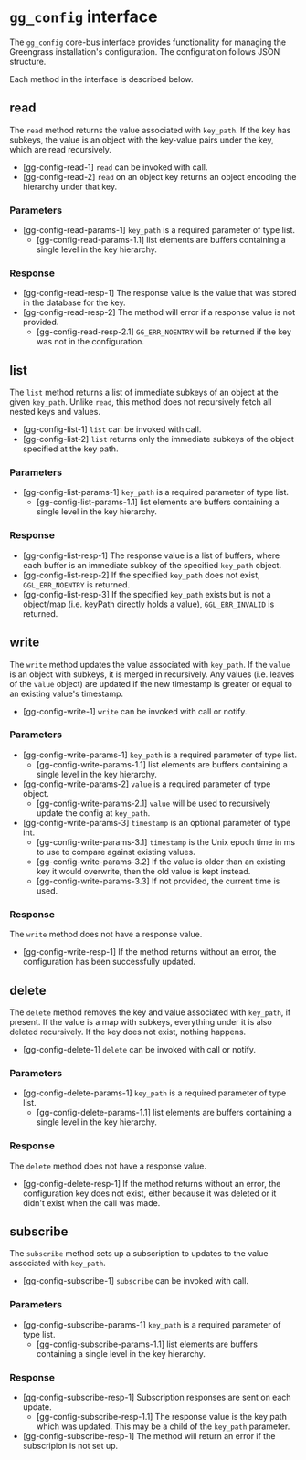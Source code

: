 # `gg_config` interface

The `gg_config` core-bus interface provides functionality for managing the
Greengrass installation's configuration. The configuration follows JSON
structure.

Each method in the interface is described below.

## read

The `read` method returns the value associated with `key_path`. If the key has
subkeys, the value is an object with the key-value pairs under the key, which
are read recursively.

- [gg-config-read-1] `read` can be invoked with call.
- [gg-config-read-2] `read` on an object key returns an object encoding the
  hierarchy under that key.

### Parameters

- [gg-config-read-params-1] `key_path` is a required parameter of type list.
  - [gg-config-read-params-1.1] list elements are buffers containing a single
    level in the key hierarchy.

### Response

- [gg-config-read-resp-1] The response value is the value that was stored in the
  database for the key.
- [gg-config-read-resp-2] The method will error if a response value is not
  provided.
  - [gg-config-read-resp-2.1] `GG_ERR_NOENTRY` will be returned if the key was
    not in the configuration.

## list

The `list` method returns a list of immediate subkeys of an object at the given
`key_path`. Unlike `read`, this method does not recursively fetch all nested
keys and values.

- [gg-config-list-1] `list` can be invoked with call.
- [gg-config-list-2] `list` returns only the immediate subkeys of the object
  specified at the key path.

### Parameters

- [gg-config-list-params-1] `key_path` is a required parameter of type list.
  - [gg-config-list-params-1.1] list elements are buffers containing a single
    level in the key hierarchy.

### Response

- [gg-config-list-resp-1] The response value is a list of buffers, where each
  buffer is an immediate subkey of the specified `key_path` object.
- [gg-config-list-resp-2] If the specified `key_path` does not exist,
  `GGL_ERR_NOENTRY` is returned.
- [gg-config-list-resp-3] If the specified `key_path` exists but is not a
  object/map (i.e. keyPath directly holds a value), `GGL_ERR_INVALID` is
  returned.

## write

The `write` method updates the value associated with `key_path`. If the `value`
is an object with subkeys, it is merged in recursively. Any values (i.e. leaves
of the `value` object) are updated if the new timestamp is greater or equal to
an existing value's timestamp.

- [gg-config-write-1] `write` can be invoked with call or notify.

### Parameters

- [gg-config-write-params-1] `key_path` is a required parameter of type list.
  - [gg-config-write-params-1.1] list elements are buffers containing a single
    level in the key hierarchy.
- [gg-config-write-params-2] `value` is a required parameter of type object.
  - [gg-config-write-params-2.1] `value` will be used to recursively update the
    config at `key_path`.
- [gg-config-write-params-3] `timestamp` is an optional parameter of type int.
  - [gg-config-write-params-3.1] `timestamp` is the Unix epoch time in ms to use
    to compare against existing values.
  - [gg-config-write-params-3.2] If the value is older than an existing key it
    would overwrite, then the old value is kept instead.
  - [gg-config-write-params-3.3] If not provided, the current time is used.

### Response

The `write` method does not have a response value.

- [gg-config-write-resp-1] If the method returns without an error, the
  configuration has been successfully updated.

## delete

The `delete` method removes the key and value associated with `key_path`, if
present. If the value is a map with subkeys, everything under it is also deleted
recursively. If the key does not exist, nothing happens.

- [gg-config-delete-1] `delete` can be invoked with call or notify.

### Parameters

- [gg-config-delete-params-1] `key_path` is a required parameter of type list.
  - [gg-config-delete-params-1.1] list elements are buffers containing a single
    level in the key hierarchy.

### Response

The `delete` method does not have a response value.

- [gg-config-delete-resp-1] If the method returns without an error, the
  configuration key does not exist, either because it was deleted or it didn't
  exist when the call was made.

## subscribe

The `subscribe` method sets up a subscription to updates to the value associated
with `key_path`.

- [gg-config-subscribe-1] `subscribe` can be invoked with call.

### Parameters

- [gg-config-subscribe-params-1] `key_path` is a required parameter of type
  list.
  - [gg-config-subscribe-params-1.1] list elements are buffers containing a
    single level in the key hierarchy.

### Response

- [gg-config-subscribe-resp-1] Subscription responses are sent on each update.
  - [gg-config-subscribe-resp-1.1] The response value is the key path which was
    updated. This may be a child of the `key_path` parameter.
- [gg-config-subscribe-resp-1] The method will return an error if the
  subscripion is not set up.
